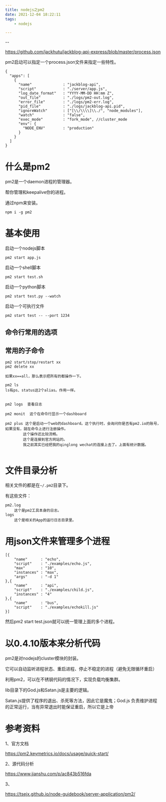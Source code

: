 ```yaml
---
title: nodejs之pm2
date: 2021-12-04 18:22:11
tags:
	- nodejs

---
```


--

https://github.com/jackhutu/jackblog-api-express/blob/master/process.json

pm2启动可以指定一个process.json文件来指定一些特性。

```
{
  "apps": [
    {
      "name"              : "jackblog-api",
      "script"            : "./server/app.js",
      "log_date_format"   : "YYYY-MM-DD HH:mm Z",
      "out_file"          : "./logs/pm2-out.log",
      "error_file"        : "./logs/pm2-err.log",
      "pid_file"          : "./logs/jackblog-api.pid",
      "ignoreWatch"       : ["[\\/\\\\]\\./", "node_modules"],
      "watch"             : "false",
      "exec_mode"         : "fork_mode", //cluster_mode
      "env": {
        "NODE_ENV"        : "production"
      }
    }
  ]
}
```

# 什么是pm2

pm2是一个daemon进程的管理器。

帮你管理和keepalive你的进程。

通过npm来安装。

```
npm i -g pm2
```

# 基本使用

启动一个nodejs脚本

```
pm2 start app.js
```

启动一个shell脚本

```
pm2 start test.sh
```

启动一个python脚本

```
pm2 start test.py --watch
```

启动一个可执行文件

```
pm2 start test -- --port 1234
```

## 命令行常用的选项

## 常用的子命令

```
pm2 start/stop/restart xx
pm2 delete xx

如果xx==all，那么表示把所有的都操作一下。

pm2 ls
ls有ps、status这2个alias。作用一样。


pm2 logs  查看日志

pm2 monit  这个在命令行显示一个dashboard

pm2 plus 这个是启动一个web的dashboard。这个执行时，会询问你是否有pm2.io的账号，如果没有，就在命令上进行注册操作。
		这个操作还比较流畅。
		这个是连接到官方网站的。
		我之前其实已经把我的qinglong wechat的连接上去了。上面有统计数据。
		
```

# 文件目录分析

相关文件的都是在`~/.pm2`目录下。

有这些文件：

```
pm2.log
	这个是pm2工具本身的日志。
logs
	这个是相关的App的运行日志目录里。
```

# 用json文件来管理多个进程

```
[{
    "name"      : "echo",
    "script"    : "./examples/echo.js",
    "max"       : "10",
    "instances" : "max",
    "args"      : "-d 1"
},{
    "name"      : "api",
    "script"    : "./examples/child.js",
    "instances" : "4"
},{
    "name"      : "bus",
    "script"    : "./examples/echokill.js"
}]
```

然后pm2 start test.json就可以统一管理上面的多个进程。



# 以0.4.10版本来分析代码

pm2是对nodejs的cluster模块的封装。

它可以自动监听进程状态、重启进程、停止不稳定的进程（避免无限循环重启）

利用pm2，可以在不锈钢代码的情况下，实现负载均衡集群。

lib目录下的God.js和Satan.js是主要的逻辑。



Satan.js提供了程序的退出、杀死等方法，因此它是魔鬼；God.js 负责维护进程的正常运行，当有异常退出时能保证重启，所以它是上帝



# 参考资料

1、官方文档

https://pm2.keymetrics.io/docs/usage/quick-start/

2、源代码分析

https://www.jianshu.com/p/ac843b516fda

3、

https://tsejx.github.io/node-guidebook/server-application/pm2/